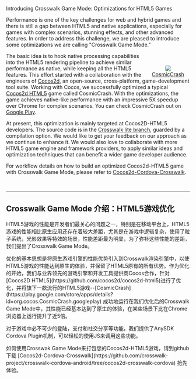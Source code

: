 Introducing Crosswalk Game Mode:  Optimizations for HTML5 Games
 
Performance is one of the key challenges for web and hybrid games and there is still a gap between HTML5 and native applications, especially for games with complex scenarios, stunning effects, and other advanced features. In order to address this challenge, we are pleased to introduce some optimizations we are calling "Crosswalk Game Mode."

<div class="cosmicdiv"><br><br><a href="https://play.google.com/store/apps/details?id=org.cocos.CosmicCrash.googleplay&hl=en"><img class="cosmicimg" src="/assets/cosmiccrash-icon.jpg" /><br>
CosmicCrash</a></div>

The basic idea is to hook native processing capabilities into the HTML5 rendering pipeline to achieve similar performance as native, while keeping all the HTML5 features. This effort started with a collaboration with the engineers of [Cocos2d](http://xwalk.com/documentation/community/tools.html?tool=8), an open-source, cross-platform, game-development tool suite. Working with Cocos, we successfully optimized a typical [Cocos2d HTML5](https://github.com/cocos2d/cocos2d-html5) game called CosmicCrash. With the optimizations, the game achieves native-like performance with an impressive 5X speedup over Chrome for complex scenarios. You can check CosmicCrash out on [Google Play](https://play.google.com/store/apps/details?id=org.cocos.CosmicCrash.googleplay&hl=en).

At present, this optimization is mainly targeted at Cocos2D-HTML5 developers. The source code is in the [Crosswalk lite branch](https://download.01.org/crosswalk/releases/crosswalk-lite/android/), guarded by a compilation option. We would like to get your feedback on our approach as we continue to enhance it. We would also love to collaborate with more HTML5 game engine and framework providers, to apply similar ideas and optimization techniques that can benefit a wider game developer audience.
 
For workflow details on how to build an optimized Cocos2d-HTML5 game with  Crosswalk Game Mode, please refer to [Cocos2d-Cordova-Crosswalk](https://github.com/crosswalk-project/crosswalk-cordova-android/tree/cocos2d-crosswalk-cordova).

<br>
<hr>
<h2>Crosswalk Game Mode 介绍：HTML5游戏优化</h2>
 
<p>HTML5游戏的性能是开发者们最关心的问题之一，特别是在移动平台上，HTML5游戏的性能相比原生应用还存在着较大差距，尤其是在游戏中逻辑复杂，使用了粒子系统，光影效果等特效的场景，性能差距最为明显，为了弥补这些性能的差距，我们提出了Crosswalk Game Mode。

<p>优化的基本思想是将原生游戏引擎的性能优势引入到Crosswalk渲染引擎中，以使HTML5游戏的性能达到原生的体验，并保留了HTML5原有的所有优势。作为优化的开始，我们与业界领先的游戏引擎和开发工具提供商Cocos合作，针对[Cocos2D HTML5](https://github.com/cocos2d/cocos2d-html5)进行了优化，并将旗下一款流行的HTML5游戏--[CosmicCrash](https://play.google.com/store/apps/details?id=org.cocos.CosmicCrash.googleplay) 成功地运行在我们优化后的Crosswalk Game Mode中，其性能已经基本达到了原生的体验，在某些场景下比在Chrome浏览器上运行提升了近5倍。

<p>对于游戏中必不可少的登陆，支付和社交分享等功能，我们提供了AnySDK Cordova Plugin机制，可以轻松的使用JS来调用这些功能。

<p>如何使用Crosswak Game Mode来打包您的Cocos2d-HTML5游戏，请到github下载 [Cocos2d-Cordova-Crosswalk](https://github.com/crosswalk-project/crosswalk-cordova-android/tree/cocos2d-crosswalk-cordova) 抢先体验。

<style>
  .cosmicdiv {
    float: right;
    text-align: center;
    width: 120px;
  }
  .cosmicimg {
     border-radius: 4px;
  }
</style>
